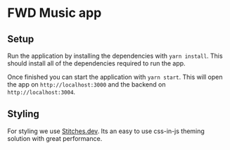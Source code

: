 # FWD Music app

## Setup

Run the application by installing the dependencies with `yarn install`. This should install all of the dependencies
required to run the app.

Once finished you can start the application with `yarn start`. This will open the app on `http://localhost:3000` and the
backend on `http://localhost:3004`.

## Styling

For styling we use [Stitches.dev]("https://stitches.dev/docs/"). Its an easy to use css-in-js theming solution with great performance.


